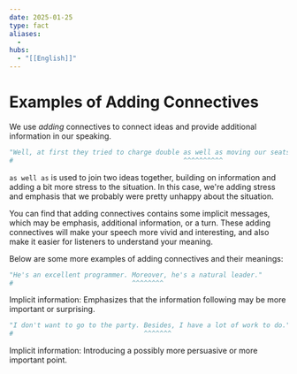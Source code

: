 ```yaml
---
date: 2025-01-25
type: fact
aliases:
  -
hubs:
  - "[[English]]"
---
```


# Examples of Adding Connectives

We use *adding* connectives to connect ideas and provide additional information in our speaking.

```py
"Well, at first they tried to charge double as well as moving our seats right to the back of the cinema!"
#                                           ^^^^^^^^^^
```
`as well as` is used to join two ideas together, building on information and adding a bit more stress to the situation. In this case, we're adding stress and emphasis that we probably were pretty unhappy about the situation.

You can find that adding connectives contains some implicit messages, which may be emphasis, additional information, or a turn. These adding connectives will make your speech more vivid and interesting, and also make it easier for listeners to understand your meaning.

Below are some more examples of adding connectives and their meanings:

```py
"He's an excellent programmer. Moreover, he's a natural leader."
#                              ^^^^^^^^
```
Implicit information: Emphasizes that the information following may be more important or surprising.


```py
"I don't want to go to the party. Besides, I have a lot of work to do."
#                                 ^^^^^^^
```

Implicit information: Introducing a possibly more persuasive or more important point.
